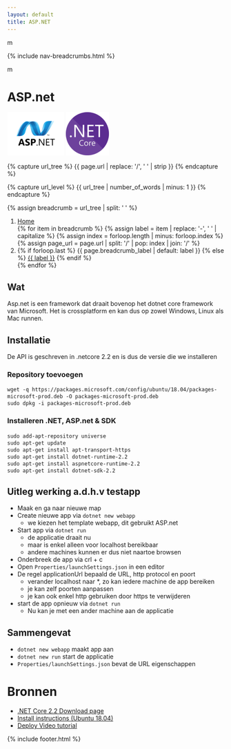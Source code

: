 ```yaml
---
layout: default
title: ASP.NET
---
```



m

{% include nav-breadcrumbs.html %}

m

# ASP.net

![ASP.net](../../media/logo/asp.net.png)
![ASP.net](../../media/logo/dotnet.png)

{% capture url_tree %}
  {{ page.url | replace: '/', ' ' | strip }}
{% endcapture %}

{% capture url_level %}
  {{ url_tree | number_of_words | minus: 1 }}
{% endcapture %}

{% assign breadcrumb = url_tree | split: ' ' %}

<ol class="breadcrumb">
  <li class="breadcrumb-item">
    <a href="{{ site.baseurl }}">Home</a>
  </li>
{% for item in breadcrumb %}
  {% assign label = item | replace: '-', ' ' | capitalize %}
  {% assign index = forloop.length | minus: forloop.index %}
  {% assign page_url = page.url | split: '/' | pop: index | join: '/' %}
  <li class="breadcrumb-item">
    {% if forloop.last %}
    <span>{{ page.breadcrumb_label | default: label }}</span>
    {% else %}
    <a href="{{ page_url }}/">{{ label }}</a>
    {% endif %}
  </li>
{% endfor %}
</ol>

## Wat
Asp.net is een framework dat draait bovenop het dotnet core framework van Microsoft. Het is crossplatform en kan dus op zowel Windows, Linux als Mac runnen.

## Installatie 
De API is geschreven in .netcore 2.2 en is dus de versie die we installeren 

### Repository toevoegen
```
wget -q https://packages.microsoft.com/config/ubuntu/18.04/packages-microsoft-prod.deb -O packages-microsoft-prod.deb
sudo dpkg -i packages-microsoft-prod.deb
```

### Installeren .NET, ASP.net & SDK
```
sudo add-apt-repository universe
sudo apt-get update
sudo apt-get install apt-transport-https
sudo apt-get install dotnet-runtime-2.2
sudo apt-get install aspnetcore-runtime-2.2
sudo apt-get install dotnet-sdk-2.2
```

## Uitleg werking a.d.h.v testapp
* Maak en ga naar nieuwe map
* Create nieuwe app via ```dotnet new webapp ```
    * we kiezen het template webapp, dit gebruikt ASP.net
* Start app via ```dotnet run```
    * de applicatie draait nu
    * maar is enkel alleen voor localhost bereikbaar
    * andere machines kunnen er dus niet naartoe browsen
* Onderbreek de app via crl + c
* Open ```Properties/launchSettings.json``` in een editor
* De regel applicationUrl bepaald de URL, http protocol en poort
    * verander localhost naar *, zo kan iedere machine de app bereiken 
    * je kan zelf poorten aanpassen
    * je kan ook enkel http gebruiken door https te verwijderen
* start de app opnieuw via ```dotnet run```
    * Nu kan je met een ander machine aan de applicatie

## Sammengevat
* ```dotnet new webapp``` maakt app aan
* ```dotnet new run``` start de applicatie
* ```Properties/launchSettings.json``` bevat de URL eigenschappen

# Bronnen 
* [.NET Core 2.2 Download page](https://dotnet.microsoft.com/download/dotnet-core/2.2)
* [Install instructions (Ubuntu 18.04)](https://docs.microsoft.com/nl-nl/dotnet/core/install/linux-package-manager-ubuntu-1804)
* [Deploy Video tutorial](https://www.youtube.com/watch?v=6VK370-Yk3A)

{% include footer.html %}
